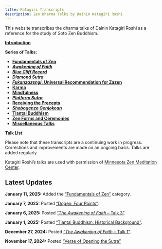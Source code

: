 ```yaml
---
title: Katagiri Transcripts
description: Zen Dharma Talks by Dainin Katagiri Roshi
---
```


This website transcribes the dharma talks of Dainin Katagiri Roshi as a reference for the study of Soto Zen Buddhism.

 [**Introduction**](about)

**Series of Talks:**

- [**Fundamentals of Zen**](fundamentals)
- [***Awakening of Faith***](awakening-of-faith)
- [***Blue Cliff Record***](blue-cliff-record)
- [***Diamond Sutra***](diamond-sutra)
- [***Fukanzazengi*: Universal Recommendation for Zazen**](fukanzazengi)
- [**Karma**](karma)
- [**Mindfulness**](mindfulness)
- [***Platform Sutra***](platform-sutra)
- [**Receiving the Precepts**](precepts)
- [***Shobogenzo Genjokoan***](genjokoan)
- [**Tiantai Buddhism**](tiantai-buddhism)
- [**Zen Forms and Ceremonies**](zen-forms)
- [**Miscellaneous Talks**](miscellaneous)

[**Talk List**](list)

Please note that these transcripts are a continuing work in progress. Corrections and improvements are made on an ongoing basis. Talks are added regularly. 

Katagiri Roshi’s talks are used with permission of [Minnesota Zen Meditation Center](https://www.mnzencenter.org/katagiri-project.html).

## Latest Updates

**January 11, 2025:** Added the [“Fundamentals of Zen”](fundamentals) category.

**January 7, 2025:** Posted [“Dogen: Four Points”](1987-01-10-Dogen-Four-Points).

**January 6, 2025:** Posted [“*The Awakening of Faith* – Talk 3”](1984-04-06-Awakening-of-Faith-Talk-3).

**January 1, 2025:** Posted [“Tiantai Buddhism: Historical Background”](1986-10-31-Tiantai-Buddhism-Talk-1).

**December 27, 2024:** Posted [“*The Awakening of Faith* – Talk 1”](1984-03-16-Awakening-of-Faith-Talk-1).

**November 17, 2024:** Posted [“Verse of Opening the Sutra”](1986-07-23-Verse-of-Opening-the-Sutra)
